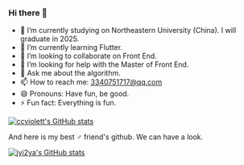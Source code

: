 ### Hi there 👋

<!--
**ccviolett/ccviolett** is a ✨ _special_ ✨ repository because its `README.md` (this file) appears on your GitHub profile.

Here are some ideas to get you started:
-->

- 🔭 I’m currently studying on Northeastern University (China). I will graduate in 2025.
- 🌱 I’m currently learning Flutter.
- 👯 I’m looking to collaborate on Front End.
- 🤔 I’m looking for help with the Master of Front End.
- 💬 Ask me about the algorithm.
- 📫 How to reach me: 3340751717@qq.com
- 😄 Pronouns: Have fun, be good.
- ⚡ Fun fact: Everything is fun.

[![ccviolett's GitHub stats](https://github-readme-stats.vercel.app/api?username=ccviolett&show_icons=true&theme=gruvbox)](https://github.com/anuraghazra/github-readme-stats)

And here is my best ♂️ friend's github. We can have a look.

[![jyi2ya's GitHub stats](https://github-readme-stats.vercel.app/api?username=jyi2ya&show_icons=true&theme=dark)](https://github.com/jyi2ya)

